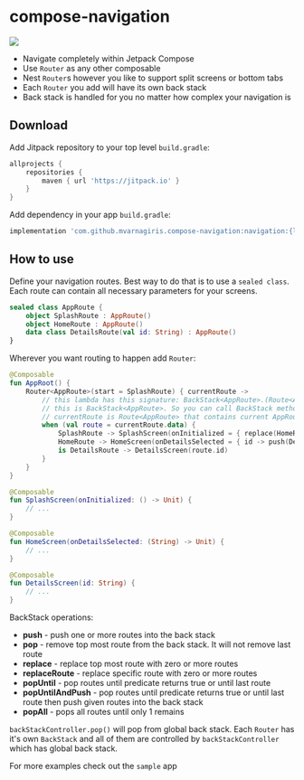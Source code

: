 # compose-navigation

[![](https://jitpack.io/v/mvarnagiris/compose-navigation.svg)](https://jitpack.io/#mvarnagiris/compose-navigation)

- Navigate completely within Jetpack Compose
- Use `Router` as any other composable
- Nest `Router`s however you like to support split screens or bottom tabs
- Each `Router` you add will have its own back stack
- Back stack is handled for you no matter how complex your navigation is

## Download
Add Jitpack repository to your top level `build.gradle`:
```groovy
allprojects {
    repositories {
        maven { url 'https://jitpack.io' }
    }
}
```
Add dependency in your app `build.gradle`:
```groovy
implementation 'com.github.mvarnagiris.compose-navigation:navigation:{latest_version}'
```
## How to use

Define your navigation routes. Best way to do that is to use a `sealed class`. Each route can contain all necessary parameters for your screens.
```kotlin
sealed class AppRoute {
    object SplashRoute : AppRoute()
    object HomeRoute : AppRoute()
    data class DetailsRoute(val id: String) : AppRoute()
}
```

Wherever you want routing to happen add `Router`:
```kotlin
@Composable
fun AppRoot() {
    Router<AppRoute>(start = SplashRoute) { currentRoute ->
        // this lambda has this signature: BackStack<AppRoute>.(Route<AppRoute>) -> Unit
        // this is BackStack<AppRoute>. So you can call BackStack methods easily like push(...), pop(), etc.
        // currentRoute is Route<AppRoute> that contains current AppRoute as data and other metadata like back stack identifier
        when (val route = currentRoute.data) {
            SplashRoute -> SplashScreen(onInitialized = { replace(HomeRoute) })
            HomeRoute -> HomeScreen(onDetailsSelected = { id -> push(DetailsRoute(id)) })
            is DetailsRoute -> DetailsScreen(route.id)
        }
    }
}

@Composable
fun SplashScreen(onInitialized: () -> Unit) {
    // ...
}

@Composable
fun HomeScreen(onDetailsSelected: (String) -> Unit) {
    // ...
}

@Composable
fun DetailsScreen(id: String) {
    // ...
}
```

BackStack operations:
- **push** - push one or more routes into the back stack
- **pop** - remove top most route from the back stack. It will not remove last route
- **replace** - replace top most route with zero or more routes
- **replaceRoute** - replace specific route with zero or more routes
- **popUntil** - pop routes until predicate returns true or until last route
- **popUntilAndPush** - pop routes until predicate returns true or until last route then push given routes into the back stack
- **popAll** - pops all routes until only 1 remains

`backStackController.pop()` will pop from global back stack. Each `Router` has it's own `BackStack` and all of them are controlled by `backStackController` which has global back stack.

For more examples check out the `sample` app
